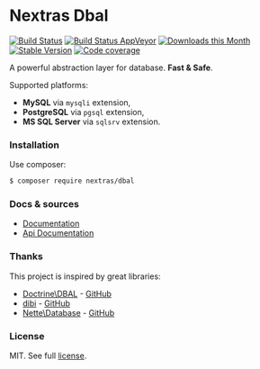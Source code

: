 Nextras Dbal
============

[![Build Status](https://travis-ci.org/nextras/dbal.svg?branch=master)](https://travis-ci.org/nextras/dbal)
[![Build Status AppVeyor](https://ci.appveyor.com/api/projects/status/l26oiabkigpnd9yv/branch/master?svg=true)](https://ci.appveyor.com/project/hrach/dbal/branch/master)
[![Downloads this Month](https://img.shields.io/packagist/dm/nextras/dbal.svg?style=flat)](https://packagist.org/packages/nextras/dbal)
[![Stable Version](https://img.shields.io/packagist/v/nextras/dbal.svg?style=flat)](https://packagist.org/packages/nextras/dbal)
[![Code coverage](https://img.shields.io/coveralls/nextras/dbal.svg?style=flat)](https://coveralls.io/r/nextras/dbal)

A powerful abstraction layer for database. **Fast & Safe**.

Supported platforms:
- **MySQL** via `mysqli` extension,
- **PostgreSQL** via `pgsql` extension,
- **MS SQL Server** via `sqlsrv` extension.

### Installation

Use composer:

```bash
$ composer require nextras/dbal
```

### Docs & sources

- [Documentation](https://nextras.org/dbal/docs)
- [Api Documentation](https://codedoc.pub/nextras/dbal)

### Thanks

This project is inspired by great libraries:
- [Doctrine\DBAL](http://www.doctrine-project.org) - [GitHub](https://github.com/doctrine/dbal)
- [dibi](http://dibiphp.org) - [GitHub](https://github.com/dg/dibi)
- [Nette\Database](http://nette.org) - [GitHub](https://github.com/nette/database)

### License

MIT. See full [license](license.md).
